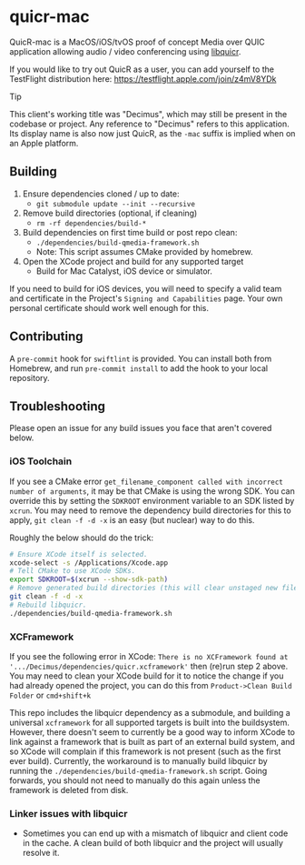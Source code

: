 # quicr-mac

QuicR-mac is a MacOS/iOS/tvOS proof of concept Media over QUIC application allowing audio / video conferencing using [libquicr](https://github.com/quicr/libquicr).

If you would like to try out QuicR as a user, you can add yourself to the TestFlight distribution here: https://testflight.apple.com/join/z4mV8YDk

> [!TIP]  
> This client's working title was "Decimus", which may still be present in the codebase or project. Any reference to "Decimus" refers to this application. Its display name is also now just QuicR, as the `-mac` suffix is implied when on an Apple platform.

## Building

1. Ensure dependencies cloned / up to date:
    - `git submodule update --init --recursive`
2. Remove build directories (optional, if cleaning)
    - `rm -rf dependencies/build-*`
3. Build dependencies on first time build or post repo clean:
    - `./dependencies/build-qmedia-framework.sh`
    - Note: This script assumes CMake provided by homebrew.
4. Open the XCode project and build for any supported target
    - Build for Mac Catalyst, iOS device or simulator.

If you need to build for iOS devices, you will need to specify a valid team and certificate in the Project's `Signing and Capabilities` page. Your own personal certificate should work well enough for this.

## Contributing

A `pre-commit` hook for `swiftlint` is provided. You can install both from Homebrew, and run `pre-commit install` to add the hook to your local repository.

## Troubleshooting

Please open an issue for any build issues you face that aren't covered below.

### iOS Toolchain

If you see a CMake error `get_filename_component called with incorrect number of arguments`, it may be that CMake is using the wrong SDK. You can override this by setting the `SDKROOT` environment variable to an SDK listed by `xcrun`. You may need to remove the dependency build directories for this to apply, `git clean -f -d -x` is an easy (but nuclear) way to do this.

Roughly the below should do the trick:

```bash
# Ensure XCode itself is selected.
xcode-select -s /Applications/Xcode.app
# Tell CMake to use XCode SDKs.
export SDKROOT=$(xcrun --show-sdk-path)
# Remove generated build directories (this will clear unstaged new files).
git clean -f -d -x
# Rebuild libquicr.
./dependencies/build-qmedia-framework.sh
```

### XCFramework

If you see the following error in XCode: `There is no XCFramework found at '.../Decimus/dependencies/quicr.xcframework'` then (re)run step 2 above. You may need to clean your XCode build for it to notice the change if you had already opened the project, you can do this from `Product->Clean Build Folder` or `cmd+shift+k`

This repo includes the libquicr dependency as a submodule, and building a universal `xcframework` for all supported targets is built into the buildsystem. However, there doesn't seem to currently be a good way to inform XCode to link against a framework that is built as part of an external build system, and so XCode will complain if this framework is not present (such as the first ever build). Currently, the workaround is to manually build libquicr by running the `./dependencies/build-qmedia-framework.sh` script. Going forwards, you should not need to manually do this again unless the framework is deleted from disk.

### Linker issues with libquicr

- Sometimes you can end up with a mismatch of libquicr and client code in the cache. A clean build of both libquicr and the project will usually resolve it.
